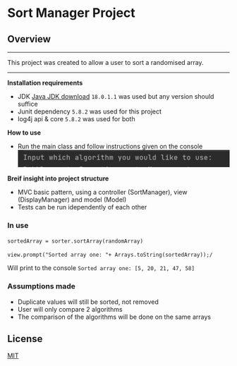 # **Sort Manager Project**
## Overview
___
This project was created to allow a user to sort a randomised array.
___
**Installation requirements**
- JDK [Java JDK download](https://www.oracle.com/java/technologies/downloads/) `18.0.1.1` was used but any version should suffice
- Junit dependency `5.8.2` was used for this project
- log4j api & core `5.8.2` was used for both

**How to use**
- Run the main class and follow instructions given on the console ![img.png](img.png)

**Breif insight into project structure**
- MVC basic pattern, using a controller (SortManager), view (DisplayManager) and model (Model)
- Tests can be run idependently of each other

### **In use**
`sortedArray = sorter.sortArray(randomArray)`

`view.prompt("Sorted array one: "+ Arrays.toString(sortedArray));/` 

Will print to the console `Sorted array one: [5, 20, 21, 47, 58]`


###  Assumptions made
- Duplicate values will still be sorted, not removed
- User will only compare 2 algorithms
- The comparison of the algorithms will be done on the same arrays

## License

[MIT](https://choosealicense.com/licenses/mit/)
